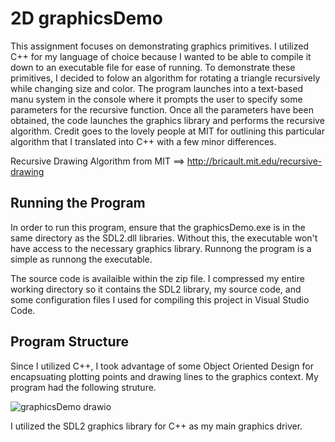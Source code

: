 # 2D graphicsDemo

This assignment focuses on demonstrating graphics primitives. I utilized C++ for my language of choice because I wanted to be able to compile it down to an executable file for ease of running. To demonstrate these primitives, I decided to folow an algorithm for rotating a triangle recursively while changing size and color. The program launches into a text-based manu system in the console where it prompts the user to specify some parameters for the recursive function. Once all the parameters have been obtained, the code launches the graphics library and performs the recursive algorithm. Credit goes to the lovely people at MIT for outlining this particular algorithm that I translated into C++ with a few minor differences.

Recursive Drawing Algorithm from MIT ==> http://bricault.mit.edu/recursive-drawing

## Running the Program
In order to run this program, ensure that the graphicsDemo.exe is in the same directory as the SDL2.dll libraries. Without this, the executable won't have access to the necessary graphics library. Runnong the program is a simple as runnong the executable. 

The source code is availaible within the zip file. I compressed my entire working directory so it contains the SDL2 library, my source code, and some configuration files I used for compiling this project in Visual Studio Code.

## Program Structure
Since I utilized C++, I took advantage of some Object Oriented Design for encapsuating plotting points and drawing lines to the graphics context. My program had the following struture. 

![graphicsDemo drawio](https://user-images.githubusercontent.com/107002749/193477513-2c441902-138d-4799-bed3-31c2b80be7ad.png)

I utilized the SDL2 graphics library for C++ as my main graphics driver. 
